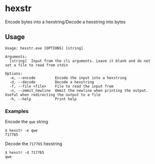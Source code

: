 # hexstr
Encode bytes into a hexstring/Decode a hexstring into bytes

## Usage
```
Usage: hexstr.exe [OPTIONS] [string]

Arguments:
  [string]  Input from the cli arguments. Leave it blank and do not set a file to read from stdin

Options:
  -e, --encode         Encode the input into a hexstring
  -d, --decode         Decode a hexstring
  -f, --file <file>    File to read the input from
  -n, --ommit_newline  Ommit the newline when printing the output. Useful when redirecting the output to a file
  -h, --help           Print help
```
### Examples
Encode the `qwe` string

```
$ hexstr -e qwe
717765
```
Decode the `717765` hexstring

```
$ hexstr -d 717765
qwe
```
